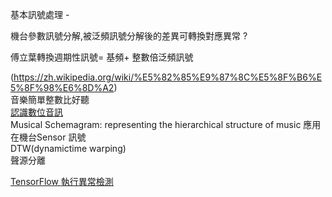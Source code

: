 基本訊號處理 - 

機台參數訊號分解,被泛頻訊號分解後的差異可轉換對應異常 ?  

傅立葉轉換週期性訊號= 基頻+ 整數倍泛頻訊號

(https://zh.wikipedia.org/wiki/%E5%82%85%E9%87%8C%E5%8F%B6%E5%8F%98%E6%8D%A2)<br>音樂簡單整數比好聽<br>[認識數位音訊](http://www.midi.twmail.net/ltu01.htm)<br>Musical Schemagram: representing  the hierarchical structure of music 應用在機台Sensor 訊號<br>DTW(dynamictime warping) <br>聲源分離

[TensorFlow 執行異常檢測](https://hk.saowen.com/a/a4843ebc6ea07748320615a1a4dcd188c2d27a58f43f8caa4f6770a8bab61155)<br>



